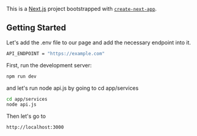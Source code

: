 This is a [Next.js](https://nextjs.org/) project bootstrapped with [`create-next-app`](https://github.com/vercel/next.js/tree/canary/packages/create-next-app).

## Getting Started

Let's add the .env file to our page and add the necessary endpoint into it.

```bash
API_ENDPOINT = "https://example.com"
```

First, run the development server:

```bash
npm run dev
```

and let's run node api.js by going to cd app/services

```bash
cd app/services
node api.js
```

Then let's go to 

```bash
http://localhost:3000
```
